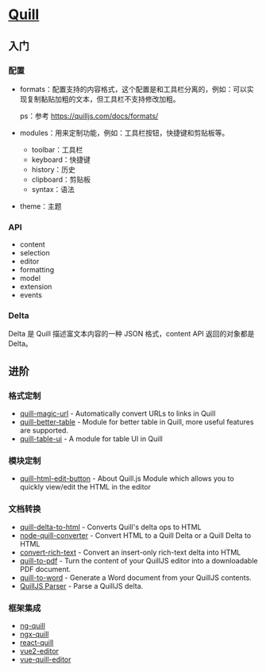 # [Quill](https://quilljs.com/)

## 入门

### 配置

- formats：配置支持的内容格式，这个配置是和工具栏分离的，例如：可以实现复制黏贴加粗的文本，但工具栏不支持修改加粗。

    ps：参考 https://quilljs.com/docs/formats/

- modules：用来定制功能，例如：工具栏按钮，快捷键和剪贴板等。

    - toolbar：工具栏
    - keyboard：快捷键
    - history：历史
    - clipboard：剪贴板
    - syntax：语法

- theme：主题

### API

- content
- selection
- editor
- formatting
- model
- extension
- events

### Delta

Delta 是 Quill 描述富文本内容的一种 JSON 格式，content API 返回的对象都是 Delta。

## 进阶

### 格式定制

- [quill-magic-url](https://github.com/visualjerk/quill-magic-url) - Automatically convert URLs to links in Quill
- [quill-better-table](https://github.com/soccerloway/quill-better-table) - Module for better table in Quill, more useful features are supported.
- [quill-table-ui](https://github.com/volser/quill-table-ui) - A module for table UI in Quill

### 模块定制

- [quill-html-edit-button](https://github.com/benwinding/quill-html-edit-button) - About
Quill.js Module which allows you to quickly view/edit the HTML in the editor

### 文档转换

- [quill-delta-to-html](https://github.com/nozer/quill-delta-to-html) - Converts Quill's delta ops to HTML
- [node-quill-converter](https://github.com/randomwalklabsco/node-quill-converter) - Convert HTML to a Quill Delta or a Quill Delta to HTML
- [convert-rich-text](https://github.com/voxmedia/convert-rich-text) - Convert an insert-only rich-text delta into HTML
- [quill-to-pdf](https://github.com/andrewraygilbert/quill-to-pdf) - Turn the content of your QuillJS editor into a downloadable PDF document.
- [quill-to-word](https://github.com/andrewraygilbert/quill-to-word) - Generate a Word document from your QuillJS contents.
- [QuillJS Parser](https://github.com/andrewraygilbert/quilljs-parser#readme) - Parse a QuillJS delta.

### 框架集成

- [ng-quill](https://github.com/KillerCodeMonkey/ng-quill)
- [ngx-quill](https://github.com/KillerCodeMonkey/ngx-quill)
- [react-quill](https://github.com/zenoamaro/react-quill)
- [vue2-editor](https://github.com/davidroyer/vue2-editor)
- [vue-quill-editor](https://github.com/surmon-china/vue-quill-editor)

